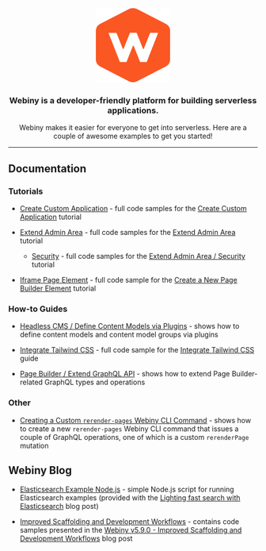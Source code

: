 <div align="center">
    <img src="./webiny-readme-resources/webiny.png" width="150" height="150" />
    <h3>Webiny is a developer-friendly platform for building serverless applications.</h3>
    <p>Webiny makes it easier for everyone to get into serverless. Here are a couple of awesome examples to get you started!</p>
</div>

---

## Documentation

### Tutorials

- [Create Custom Application](create-custom-application) - full code samples for the [Create Custom Application](https://www.webiny.com/docs/tutorials/create-custom-application/introduction) tutorial

- [Extend Admin Area](extend-admin-area) - full code samples for the [Extend Admin Area](https://www.webiny.com/docs/tutorials/extend-admin-area/introduction) tutorial

    - [Security](extend-admin-area-security) - full code samples for the [Extend Admin Area / Security](https://www.webiny.com/docs/tutorials/extend-admin-area/security/introduction) tutorial

- [Iframe Page Element](iframe-page-element) - full code sample for the [Create a New Page Builder Element](https://www.webiny.com/docs/tutorials/page-builder/create-a-new-page-builder-element#what-well-build) tutorial

### How-to Guides

- [Headless CMS / Define Content Models via Plugins](headless-cms/content-model-plugins) - shows how to define content models and content model groups via plugins

- [Integrate Tailwind CSS](integrate-tailwind-css) - full code sample for the [Integrate Tailwind CSS](https://www.webiny.com/docs/how-to-guides/integrate-tailwindcss/) guide

- [Page Builder / Extend GraphQL API](page-builder/extend-graphql-api) - shows how to extend Page Builder-related GraphQL types and operations

### Other

- [Creating a Custom `rerender-pages` Webiny CLI Command](rerender-pages-command) - shows how to create a new `rerender-pages` Webiny CLI command that issues a couple of GraphQL operations, one of which is a custom `rerenderPage` mutation

## Webiny Blog

- [Elasticsearch Example Node.js](elasticsearch-example-nodejs) - simple Node.js script for running Elasticsearch examples (provided with the [Lighting fast search with Elasticsearch](https://www.webiny.com/blog/lighting-fast-search-with-elasticsearch) blog post)
  
- [Improved Scaffolding and Development Workflows](blog/webiny-v5.9.0-improved-scaffolds-and-development/) - contains code samples presented in the [Webiny v5.9.0 - Improved Scaffolding and Development Workflows](https://www.webiny.com/blog/webiny-v5.9.0-improved-scaffolds-and-development) blog post

<!-- OLD (v4) LINKS BELOW --> 
<!--  
- [Webiny Starter E-commerce with Next.js + Stripe](http://docs.webiny.com/docs/guides/headless-cms/)\
   `Headless CMS` `Stripe` `Webiny`

### Using Webiny's Headless CMS with:

- [Gatsby](https://github.com/webiny/webiny-examples/blob/master/headlesscms-gatsby) - [Personal blog using Webiny's Headless CMS & Gatsby](https://docs.webiny.com/docs/guides/headless-gatsby-tutorial)\
   `Headless` `CMS` `Gatsby`
- [Next.js](https://github.com/webiny/webiny-examples/blob/master/headlesscms-nextjs) - [Personal blog using Webiny's Headless CMS & NextJs](https://docs.webiny.com/docs/guides/headless-nextjs-tutorial)\
   `Headless` `CMS` `NextJs`
- [Vue.js](https://github.com/webiny/webiny-examples/blob/master/headlesscms-vuejs) - [Simple web app using Webiny Headless CMS & VueJs](https://docs.webiny.com/docs/guides/headless-vuejs-tutorial)\
   `Headless` `CMS` `VueJs`
- [React](https://github.com/webiny/webiny-examples/blob/master/headlesscms-react) - [Creating an e-library with Headless CMS + React](https://docs.webiny.com/docs/guides/headless-react-tutorial)\
   `Headless` `CMS` `React`
- [React Native](https://github.com/webiny/webiny-examples/blob/master/headlesscms-react-native) - [Creating a React Native app with Headless CMS](https://docs.webiny.com/docs/guides/headless-react-native-tutorial)\
   `Headless` `CMS` `React Native`
- [Angular](https://github.com/webiny/webiny-examples/blob/master/headlesscms-angular) - [Simple web app using Webiny Headless CMS & Angular](https://docs.webiny.com/docs/guides/headless-angular-tutorial)\
   `Headless` `CMS` `Angular`

### Creating Custom Page Elements

- [iFrame Page Element](https://github.com/webiny/webiny-examples/blob/master/iframe-page-element) - [Creating Custom Page Elements (iframe)](https://docs.webiny.com/docs/guides/creating-iframe-element-plugin)\
   `Page Builder App` `Custom Elements`

Creating Custom Theme

- [Custom Theme Package](https://github.com/webiny/webiny-examples/blob/master/custom-theme) - this example shows how to setup a custom theme package and use it in `admin` and `site` apps.

Use Page Builder in a custom app

- [Render pages in a custom app](https://github.com/webiny/webiny-examples/blob/master/cra-page-builder) - this example shows how to setup a custom app with content from Page Builder and Form Builder.

Use Form Builder in a custom app

- [Render forms in a custom app](https://github.com/webiny/webiny-examples/blob/master/cra-form-builder) - this example shows how to render a form created with the Form Builder app, in a simple Create React App project.

How to Create Github Contributors Plugin for Gatsby

- [Gatsby plugin github contributors](gatsby-plugin-github-contributors) - A simple plugin that will source all contributors to a Github repo.
- [Gatsby example site](gatsby-github-plugin-example-site) - A Gatsby example site.

-->
